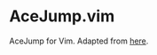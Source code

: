 AceJump.vim
===========

AceJump for Vim. Adapted from [here](https://gist.github.com/gfixler/3167301).
